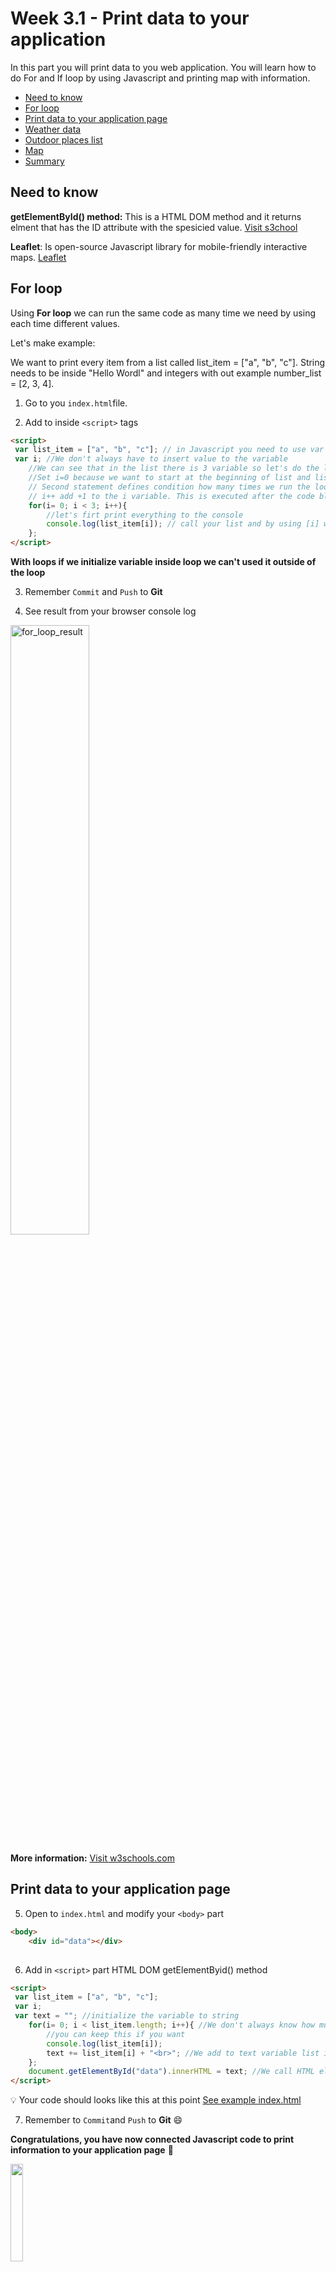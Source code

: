 # Week 3.1 - Print data to your application 

In this part you will print data to you web application. You will learn how to do For and If loop by using Javascript and printing map with information.

  - [Need to know](#need-to-know)
  - [For loop](#for-loop)
  - [Print data to your application page](#print-data-to-your-application-page)
  - [Weather data](#weather-data)
  - [Outdoor places list](#outdoor-places-list)
  - [Map](#map)
  - [Summary](#summary)
  

## Need to know

**getElementById() method:** This is a HTML DOM method and it returns elment that has the ID attribute with the spesicied value. [Visit s3chool](https://www.w3schools.com/jsref/met_document_getelementbyid.asp)

**Leaflet**: Is open-source Javascript library for mobile-friendly interactive maps. [Leaflet](https://leafletjs.com)

## For loop

Using **For loop** we can run the same code as many time we need by using each time different values.

Let's make example:

We want to print every item from a list called list_item = ["a", "b", "c"]. String needs to be inside "Hello Wordl" and integers with out example  number_list = [2, 3, 4].

1. Go to you `index.html`file.

2. Add to inside ``<script>`` tags

```html
<script>
 var list_item = ["a", "b", "c"]; // in Javascript you need to use var to initialize the variable
 var i; //We don't always have to insert value to the variable
    //We can see that in the list there is 3 variable so let's do the loop run 3 times
    //Set i=0 because we want to start at the beginning of list and list first index is 0.
    // Second statement defines condition how many times we run the loop. In our case we run it as loong as variable i value is lower than 3.
    // i++ add +1 to the i variable. This is executed after the code block has been executed.
    for(i= 0; i < 3; i++){
        //let's firt print everything to the console
        console.log(list_item[i]); // call your list and by using [i] we are calling the index of the list item
    };
</script>
```
**With loops if we initialize variable inside loop we can't used it outside of the loop**


3. Remember ``Commit`` and ``Push`` to **Git**

4. See result from your browser console log

<img src="/images/for_loop_result.png" alt="for_loop_result" width="50%" height="50%">

**More information:** [Visit w3schools.com](https://www.w3schools.com/js/js_loop_for.asp)

## Print data to your application page

5. Open to ``index.html`` and modify your ``<body>`` part

```html
<body>
    <div id="data"></div>
    
```

6. Add in ``<script>`` part HTML DOM getElementByid() method


```html
<script>
 var list_item = ["a", "b", "c"]; 
 var i; 
 var text = ""; //initialize the variable to string
    for(i= 0; i < list_item.length; i++){ //We don't always know how much data we have in our list so it's better to use length property
        //you can keep this if you want
        console.log(list_item[i]);
        text += list_item[i] + "<br>"; //We add to text variable list item and row changes
    };
    document.getElementById("data").innerHTML = text; //We call HTML element that has id name data and insert (innerHTML) text variable data to it
</script>
```

:bulb: Your code should looks like this at this point [See example index.html](https://github.com/jenni-hautojarvi/cloud-rock-star-2020/blob/master/images/example_codes/for_loop.html)

7. Remember to ``Commit``and ``Push`` to **Git** :smile:


**Congratulations, you have now connected Javascript code to print information to your application page** :clap:

<img src="/images/for_loop_div.png" width="20%" height="20%">

**Note:** Your printed data in your application is next to left side because we don't have style for this ``<div>`` tag or for it's **id** and everything start from left upper corner in HTML :smile:

## Weather data

Let's update current weather and forecast at the sametime :smile:

8. Open your ``index.html``

- We are going to add:
    - 2 ``<div>`` in ``<body>`` element like we added in the ``for`` loop exercices
    - modify printing part to ``<script>``element

9. Add two ``<div>`` with ids called **currentWeather** and **futureWeather**

10. Go where you fetch and print current weather data

- add after you print weather data variables to the console log next code. Replace **?** marks with correct variable names :smile:

- ``<img>`` tag is for printing image to your web page. You need to add into src="path_to_your_image". **More information**: Visit [w3school](https://www.w3schools.com/html/html_images.asp)

```html
<script>
    //Here we get the image of current weather and save it to icon variable
    var weather_icon = "https://openweathermap.org/img/wn/" + icon + "@2x.png";
		  
    //Here is different way to use getElementById() method. First we save the document element in variable and after this we add data and other elements to it. Like in For loop we added <br>
    var currWeather = document.getElementById("currentWeather");
    currWeather.innerHTML = "<div>City: " + ? + "<br>Description: <br>" + ? + "<br>Temperature: <br>" + ? +"°C <br>" + "</div><div><img src=" + ? + "></img></div>";
</script>
```

11. Go where you fetch and print forecast data

- Set variable ``weatherArray`` like we did with ``text`` in For loop excercise :blush: 
    - **Hint:** It's in same place in current weather :wink:

- Add same image variable initaliationg that we used in current weather and add it where you set other variables like temperature. 
    - We can use same variable names inside fetch and functions if we initialized thouse inside the method that we are using because thouse variables stays stage variables and can't be call outside of the method.

- Next we need to add state where we save forecast data into weatherArray variable. This needs to be inside ``if(hour==="12:00")`` loop after you initialized variables but before state ``count++``. And same exercise in here, replace ``?`` marks with variables names :blush:

```html
<script>
weatherArray += "<div>Date: " + ? + "<br>Hour: " + ? + "<br>Description: " + ? + "<br>Temperature: " + ? + "°C<br>" + "</div><div><img src=" + ? + "></img><br><br></div>";
</script>
```

**Congratulations, you have now printed weather data to your application page** :+1:

<img src="/images/weather.png" width="20%" height="20%">

:bulb: Your code should look like [this](https://github.com/jenni-hautojarvi/cloud-rock-star-2020/blob/master/images/example_codes/weather.html)

## Outdoor places list

Now we make a list of outdoor places. Let's do the same as we did with weather data.

12. Open ``index.html`` and add in ``<body>`` new ``<div>``with id called **list_outdoor**

13. Go where you fetch ourdoor data and add next code after you printed coordinates in console log :blush:
- Here we print list using ``<li>`` tag. **Read more:** [List w3shcool](https://www.w3schools.com/html/html_lists.asp)

```html
<script>
    
    var outdoor_list = "";
    for (var i = 0; i < natureJson.length; i++) { 	
        outdoor_list += '<li> <h5>Place name:</h5><h4>' 
        title +'</h4> </li>  <br>';
    }
    document.getElementById("list_outdoor").innerHTML = outdoor_list;

</script>
```
**You did it! We have now list of places!** :clap:

<img src="/images/list_places.png" width="10%" height="10%">

## Map

Now let's print map to your application. We are going to use Leaflet.

13. Open your ``index.html``. Add ``div``with id called **mapid**. After this add this (**FULL**) code after div. We need it show that we can print the map :smile:
- Do not add anything inside this ``<script>``element!


```html

    <script src="https://cdnjs.cloudflare.com/ajax/libs/leaflet/1.6.0/leaflet.js" integrity="sha512-gZwIG9x3wUXg2hdXF6+rVkLF/0Vi9U8D2Ntg4Ga5I5BZpVkVxlJWbSQtXPSiUTtC0TjtGOmxa1AJPuV0CPthew==" crossorigin="anonymous"></script>

```
14. Add in ``<script>`` part next code. **Do not add this into the part we just added!**
- You can added in the end or at the beginning :blush:



```html
<script>
    var mymap = L.map('mapid').setView([60.1699, 24.93], 13); //here we set view point in Helsinki

    L.tileLayer('https://{s}.tile.openstreetmap.org/{z}/{x}/{y}.png', { //we create tilelayer from your map
	       maxZoom: 19,
	       attribution: '&copy; <a href="https://www.openstreetmap.org/copyright">OpenStreetMap</a> contributors'
    }).addTo(mymap); //we add it to your map

</script>
```
15. Add to ``<header>`` element next link. This collects metadata for printing map.

```html

<link rel="stylesheet" href="https://cdnjs.cloudflare.com/ajax/libs/leaflet/1.6.0/leaflet.css" integrity="sha512-xwE/Az9zrjBIphAcBb3F6JVqxf46+CDLwfLMHloNu6KEQCAWi6HcDUbeOfBIptF7tcCzusKFjFw2yuvEpDL9wQ==" crossorigin="anonymous" />

```
16. So that we can see our map we need to make area for it. We can do it by modifying style sheet :blush:
- Open ``style.css``. You can find it inside ``stylesheets`` and next code 

```css

#mapid { 
    height: 500px; 
        }

```

**Congratulations, you have now printed not just list of outdoor places but also a map!** :clap:

<img src="/images/map_list.png" width="100%" height="100%">

:bulb: Your code should looks like [this](https://github.com/jenni-hautojarvi/cloud-rock-star-2020/blob/master/images/example_codes/map.html)

## Summary

Fantastic! Week 3.1 is complete! :blush:

You now know how loops works and how to initialize variable. You also now know how to connect and print data to your html page using JavaScript. Nice job! :+1:

Next lets check how to change layout and you can start designing your application layout [Week 3.2 - Set application layout](https://github.com/jenni-hautojarvi/cloud-rock-star-2020/tree/master/Week%203.2%20-%20Set%20application%20layout)
 
